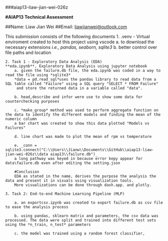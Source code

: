###aiap13-liaw-jian-wei-026z

**#AIAP13 Technical Assessment**

##Name: Liaw Jian Wei
##Email: liawjianwei@outlook.com

This submission consists of the following documents
    1. .venv - Virtual enviroment created to host this project using vscode 
        a. to download the necessary extensions *i.e., pandas, seaborn, sqlite3*
        b. better control over file paths and location

    2. Task 1 - Exploratory Data Analysis (EDA) 
    **eda.ipynb**, Exploratory Data Analysis using jupyter notebook
        a. given the failure.db file, the eda.ipynb was coded in a way to read the file using *sqlite3*
        *data = pd.read_sql*uses the pandas library to read data from a SQL table called "Failure" using a SQL query "SELECT * FROM Failure"
         and store the returned data in a variable called "data". 

        b. head,describe and infor were use to show some data for counterchecking purposes

        c. *make_group* method was used to perform aggregate function on the data to identify the different models and finding the mean of the numeric column
        a bar chart was created to show this data plotted "Models vs Failures"

        d. line chart was made to plot the mean of rpm vs temperature 
        
        e. _conn = sqlite3.connect("C:\\Users\\Jianw\\Documents\\GitHub\\aiap13-liaw-jian-wei-026z\\data aiap13\\failure.db")_ 
        a long pathway was keyed in because error kepy appear for data\failure.db even after editing the setting.json

        #Conclusion
        EDA as stated in the name, derives the purpose the analysis the data and present it in visuals using visualization tools. 
        More visualizations can be done through dash.app. and plotly. 

    3. Task 2: End-to-end Machine Learning Pipeline (MLP)

        a. an exportcsv.ipynb was created to export failure.db as csv file to ease the analysis process

        b. using pandas, sklearn matrix and parameters, the csv data was processed. The data were split and trained into different test sets using the *n_train, n_test* parameters
    
        c. the model was trained using a random forest classifier, 






